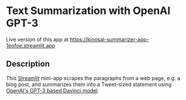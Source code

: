 # Text Summarization with OpenAI GPT-3

Live version of this app at https://kinosal-summarizer-app-1eofoe.streamlit.app

## Description

This [Streamlit](https://streamlit.io) mini-app scrapes the paragraphs from a web page, e.g. a blog post, and summarizes them into a Tweet-sized statement using [OpenAI's GPT-3 based Davinci model](https://beta.openai.com/docs/models/overview).
